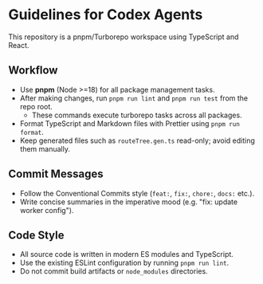 # Guidelines for Codex Agents

This repository is a pnpm/Turborepo workspace using TypeScript and React.

## Workflow

- Use **pnpm** (Node >=18) for all package management tasks.
- After making changes, run `pnpm run lint` and `pnpm run test` from the repo root.
  - These commands execute turborepo tasks across all packages.
- Format TypeScript and Markdown files with Prettier using `pnpm run format`.
- Keep generated files such as `routeTree.gen.ts` read-only; avoid editing them manually.

## Commit Messages

- Follow the Conventional Commits style (`feat:`, `fix:`, `chore:`, `docs:` etc.).
- Write concise summaries in the imperative mood (e.g. "fix: update worker config").

## Code Style

- All source code is written in modern ES modules and TypeScript.
- Use the existing ESLint configuration by running `pnpm run lint`.
- Do not commit build artifacts or `node_modules` directories.
